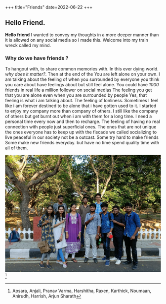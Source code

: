 +++
title="Friends"
date=2022-06-22
+++

## Hello Friend.

**Hello friend** I wanted to convey my thoughts in a more deeper manner than
it is allowed on any social media so i made this.
Welcome into my train wreck called my mind.

### Why do we have friends ?

To hangout with, to share common memories with. In this ever dying world.
*why does it matter?*. 
Then at the end of the You are left alone on your own.
I am talking about the feeling of when you surrounded by everyone you think you
care about have feelings about but still feel alone. You could have *1000* friends in real life 
a million follower on social medias
The feeling you get that you are alone even when you are surrounded by people
Yes, that feeling is what i am talking about. The feeling of lonliness. Sometimes
I feel like i am forever destined to be alone that i have gotten used to it. I started 
to enjoy my company more than company of others. I still like the company of others but get burnt out
when i am with them for a long time. I need a personal time every now and then to recharge. The feeling of
having no real connection with people just superficial ones. The ones that are not unique the ones everyone has to 
keep up with the fiscade we called socializing to live peaceful in our society not be a outcast. Some try hard to make friends
Some make new friends everyday. but have no time spend quality time with all of them.

![friends](../../img/kuru-friend-group.jpg)[^1]

[^1]:Apsara, Anjali, Pranav Varma, Harshitha, Raxen, Karthick, Noumaan, Anirudh, Harrish, Arjun Sharath
